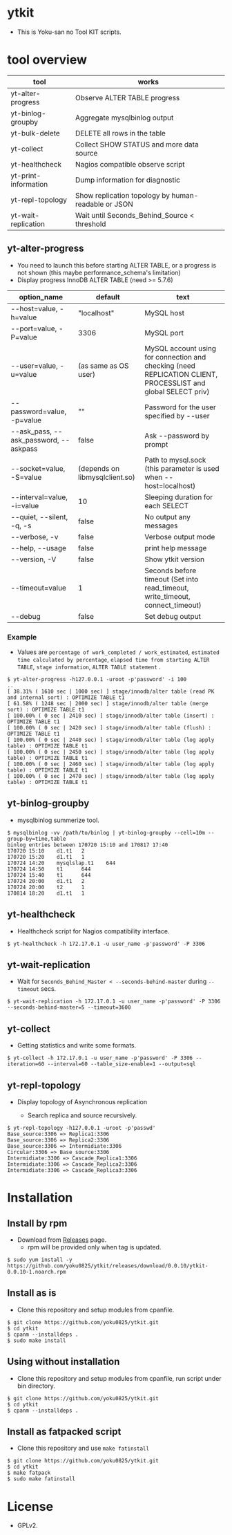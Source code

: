 # ytkit

- This is Yoku-san no Tool KIT scripts.

# tool overview

|         tool         |                        works                        |
| -------------------- | --------------------------------------------------- |
| yt-alter-progress    | Observe ALTER TABLE progress                        |
| yt-binlog-groupby    | Aggregate mysqlbinlog output                        |
| yt-bulk-delete       | DELETE all rows in the table                        |
| yt-collect           | Collect SHOW STATUS and more data source            |
| yt-healthcheck       | Nagios compatible observe script                    |
| yt-print-information | Dump information for diagnostic                     |
| yt-repl-topology     | Show replication topology by human-readable or JSON |
| yt-wait-replication  | Wait until Seconds_Behind_Source < threshold        |


## yt-alter-progress

- You need to launch this before starting ALTER TABLE, or a progress is not shown (this maybe performance_schema's limitation)
- Display progress InnoDB ALTER TABLE (need >= 5.7.6)

|              option_name              |            default             |                                                     text                                                      |
| ------------------------------------- | ------------------------------ | ------------------------------------------------------------------------------------------------------------- |
| --host=value, -h=value                | "localhost"                    | MySQL host                                                                                                    |
| --port=value, -P=value                | 3306                           | MySQL port                                                                                                    |
| --user=value, -u=value                | (as same as OS user)           | MySQL account using for connection and checking (need REPLICATION CLIENT, PROCESSLIST and global SELECT priv) |
| --password=value, -p=value            | ""                             | Password for the user specified by --user                                                                     |
| --ask_pass, --ask_password, --askpass | false                          | Ask --password by prompt                                                                                      |
| --socket=value, -S=value              | (depends on libmysqlclient.so) | Path to mysql.sock (this parameter is used when --host=localhost)                                             |
| --interval=value, -i=value            | 10                             | Sleeping duration for each SELECT                                                                             |
| --quiet, --silent, -q, -s             | false                          | No output any messages                                                                                        |
| --verbose, -v                         | false                          | Verbose output mode                                                                                           |
| --help, --usage                       | false                          | print help message                                                                                            |
| --version, -V                         | false                          | Show ytkit version                                                                                            |
| --timeout=value                       | 1                              | Seconds before timeout (Set into read_timeout, write_timeout, connect_timeout)                                |
| --debug                               | false                          | Set debug output                                                                                              |


### Example

- Values are `percentage of work_completed / work_estimated`, `estimated time calculated by percentage`, `elapsed time from starting ALTER TABLE`, `stage information`, `ALTER TABLE statement` .

```
$ yt-alter-progress -h127.0.0.1 -uroot -p'password' -i 100
..
[ 38.31% ( 1610 sec | 1000 sec) ] stage/innodb/alter table (read PK and internal sort) : OPTIMIZE TABLE t1
[ 61.58% ( 1248 sec | 2000 sec) ] stage/innodb/alter table (merge sort) : OPTIMIZE TABLE t1
[ 100.00% ( 0 sec | 2410 sec) ] stage/innodb/alter table (insert) : OPTIMIZE TABLE t1
[ 100.00% ( 0 sec | 2420 sec) ] stage/innodb/alter table (flush) : OPTIMIZE TABLE t1
[ 100.00% ( 0 sec | 2440 sec) ] stage/innodb/alter table (log apply table) : OPTIMIZE TABLE t1
[ 100.00% ( 0 sec | 2450 sec) ] stage/innodb/alter table (log apply table) : OPTIMIZE TABLE t1
[ 100.00% ( 0 sec | 2460 sec) ] stage/innodb/alter table (log apply table) : OPTIMIZE TABLE t1
[ 100.00% ( 0 sec | 2470 sec) ] stage/innodb/alter table (log apply table) : OPTIMIZE TABLE t1
```

## yt-binlog-groupby

- mysqlbinlog summerize tool.

```
$ mysqlbinlog -vv /path/to/binlog | yt-binlog-groupby --cell=10m --group-by=time,table
binlog entries between 170720 15:10 and 170817 17:40
170720 15:10    d1.t1   2
170720 15:20    d1.t1   1
170724 14:20    mysqlslap.t1    644
170724 14:50    t1      644
170724 15:40    t1      644
170724 20:00    d1.t1   2
170724 20:00    t2      1
170814 18:20    d1.t1   1
```

## yt-healthcheck

- Healthcheck script for Nagios compatibility interface.

```
$ yt-healthcheck -h 172.17.0.1 -u user_name -p'password' -P 3306
```

## yt-wait-replication

- Wait for `Seconds_Behind_Master < --seconds-behind-master` during `--timeout` secs.

```
$ yt-wait-replication -h 172.17.0.1 -u user_name -p'password' -P 3306 --seconds-behind-master=5 --timeout=3600
```

## yt-collect

- Getting statistics and write some formats.

```
$ yt-collect -h 172.17.0.1 -u user_name -p'password' -P 3306 --iteration=60 --interval=60 --table_size-enable=1 --output=sql
```

## yt-repl-topology

- Display topology of Asynchronous replication

  - Search replica and source recursively.

```
$ yt-repl-topology -h127.0.0.1 -uroot -p'passwd'
Base_source:3306 => Replica1:3306
Base_source:3306 => Replica2:3306
Base_source:3306 => Intermidiate:3306
Circular:3306 => Base_source:3306
Intermidiate:3306 => Cascade_Replica1:3306
Intermidiate:3306 => Cascade_Replica2:3306
Intermidiate:3306 => Cascade_Replica3:3306
```

# Installation

## Install by rpm

- Download from [Releases](https://github.com/yoku0825/ytkit/releases) page.
  - rpm will be provided only when tag is updated.

```
$ sudo yum install -y https://github.com/yoku0825/ytkit/releases/download/0.0.10/ytkit-0.0.10-1.noarch.rpm
```

## Install as is

- Clone this repository and setup modules from cpanfile.

```
$ git clone https://github.com/yoku0825/ytkit.git
$ cd ytkit
$ cpanm --installdeps .
$ sudo make install
```

## Using without installation

- Clone this repository and setup modules from cpanfile, run script under bin directory.

```
$ git clone https://github.com/yoku0825/ytkit.git
$ cd ytkit
$ cpanm --installdeps .
```

## Install as fatpacked script

- Clone this repository and use `make fatinstall`

```
$ git clone https://github.com/yoku0825/ytkit.git
$ cd ytkit
$ make fatpack
$ sudo make fatinstall
```

# License

- GPLv2.
